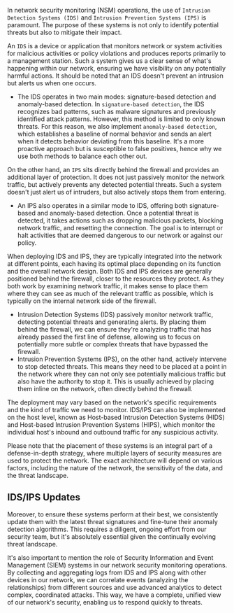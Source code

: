 
In network security monitoring (NSM) operations, the use of `Intrusion Detection Systems (IDS)` and `Intrusion Prevention Systems (IPS)` is paramount. The purpose of these systems is not only to identify potential threats but also to mitigate their impact.

An `IDS` is a device or application that monitors network or system activities for malicious activities or policy violations and produces reports primarily to a management station. Such a system gives us a clear sense of what's happening within our network, ensuring we have visibility on any potentially harmful actions. It should be noted that an IDS doesn't prevent an intrusion but alerts us when one occurs.

- The IDS operates in two main modes: signature-based detection and anomaly-based detection. In `signature-based detection`, the IDS recognizes bad patterns, such as malware signatures and previously identified attack patterns. However, this method is limited to only known threats. For this reason, we also implement `anomaly-based detection`, which establishes a baseline of normal behavior and sends an alert when it detects behavior deviating from this baseline. It's a more proactive approach but is susceptible to false positives, hence why we use both methods to balance each other out.

On the other hand, an `IPS` sits directly behind the firewall and provides an additional layer of protection. It does not just passively monitor the network traffic, but actively prevents any detected potential threats. Such a system doesn't just alert us of intruders, but also actively stops them from entering.

- An IPS also operates in a similar mode to IDS, offering both signature-based and anomaly-based detection. Once a potential threat is detected, it takes actions such as dropping malicious packets, blocking network traffic, and resetting the connection. The goal is to interrupt or halt activities that are deemed dangerous to our network or against our policy.

When deploying IDS and IPS, they are typically integrated into the network at different points, each having its optimal place depending on its function and the overall network design. Both IDS and IPS devices are generally positioned behind the firewall, closer to the resources they protect. As they both work by examining network traffic, it makes sense to place them where they can see as much of the relevant traffic as possible, which is typically on the internal network side of the firewall.

- Intrusion Detection Systems (IDS) passively monitor network traffic, detecting potential threats and generating alerts. By placing them behind the firewall, we can ensure they're analyzing traffic that has already passed the first line of defense, allowing us to focus on potentially more subtle or complex threats that have bypassed the firewall.
- Intrusion Prevention Systems (IPS), on the other hand, actively intervene to stop detected threats. This means they need to be placed at a point in the network where they can not only see potentially malicious traffic but also have the authority to stop it. This is usually achieved by placing them inline on the network, often directly behind the firewall.

The deployment may vary based on the network's specific requirements and the kind of traffic we need to monitor. IDS/IPS can also be implemented on the host level, known as Host-based Intrusion Detection Systems (HIDS) and Host-based Intrusion Prevention Systems (HIPS), which monitor the individual host's inbound and outbound traffic for any suspicious activity.

Please note that the placement of these systems is an integral part of a defense-in-depth strategy, where multiple layers of security measures are used to protect the network. The exact architecture will depend on various factors, including the nature of the network, the sensitivity of the data, and the threat landscape.

## IDS/IPS Updates

Moreover, to ensure these systems perform at their best, we consistently update them with the latest threat signatures and fine-tune their anomaly detection algorithms. This requires a diligent, ongoing effort from our security team, but it's absolutely essential given the continually evolving threat landscape.

It's also important to mention the role of Security Information and Event Management (SIEM) systems in our network security monitoring operations. By collecting and aggregating logs from IDS and IPS along with other devices in our network, we can correlate events (analyzing the relationships) from different sources and use advanced analytics to detect complex, coordinated attacks. This way, we have a complete, unified view of our network's security, enabling us to respond quickly to threats.